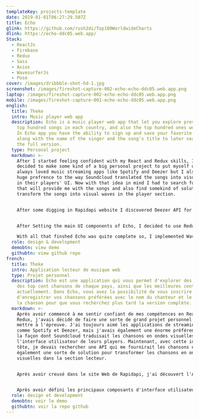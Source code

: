```yaml
---
templateKey: projects-template
date: 2019-01-01T06:27:29.507Z
title: Echo
glink: https://github.com/rush2di/Top100WorldwideCharts
dlink: https://echo-ddc05.web.app/
Stack:
  - ReactJs
  - Firebase
  - Redux
  - Sass
  - Axios
  - WavesurferJs
  - Pose
cover: /images/dribbble-shot-hd-1.jpg
screenshot: /images/fireshot-capture-002-echo-echo-ddc05.web.app.png
laptop: /images/fireshot-capture-002-echo-echo-ddc05.web.app.png
mobile: /images/fireshot-capture-001-echo-echo-ddc05.web.app.png
english:
  title: Theke
  intro: Music player web app
  description: Echo is a music player web app that let you explore previews of the
    top hundred songs in each country, and also the top hundred ones worldwide.
    In Echo app you have the ability to sign up and save your favorite songs
    along with the name of the singer and the song's title to later search for
    the full version.
  type: Personal project
  markdown: >-
    After I started feeling confident with my React and Redux skills, I had
    decided to make some kind of a big personal project to put myself on test. I
    always loved music streaming apps like Spotify and Deezer but I also had a
    huge prefrence to the way Soundcloud translated the songs into visual waves
    in their players' UI. Now with that idea in mind I had to search for an API
    that will provide me with the songs and also find somekind of solution to
    transform the songs into visual waves in the player section.


    After some digging in Rapidapi website I discovered Deezer API for developers, signed up for my developer account and registred my app to get my API keys secondly I went to search in Google and Github for a solution to transform the songs into visual waves, and after few minutes I discovered this amazing library called WavesurferJS. 


    After Setting the main UI components of Echo, I decided to use Redux-thunk middlewear to populate the state with the data coming from the api, and also developing the architecture of my reducers and providers wich I already designed.\

    With all that finshed Echo was quite complete so, I implemented WavesurferJs and created solutions to some rerendering problems the app had, added Firebase as a solution for my backend and deployment needs, and finnaly implemented Pose animation library to make the visuals more appealling.
  role: design & development
  demobtn: view demo
  githubtn: view github repo
french:
  title: Theke
  intro: Application lecteur de musique web
  type: Projet personnel
  description: Echo est une application qui vous permet d'explorer des extraits
    des top cent chansons de chaque pays, ainsi que les meilleures cent du monde
    actuellement. Dans Echo, vous avez la possibilité de vous inscrire et
    d'enregistrer vos chansons préférées avec le nom du chanteur et le titre de
    la chanson pour que vous recherchez plus tard la version complète.
  markdown: >-
    Après avoir commencé à me sentir confiant de mes compétences en React et
    Redux, j'avais décidé de faire une sorte de grand projet personnel pour me
    mettre à l'épreuve. J'ai toujours aimé les applications de streaming musical
    comme Spotify et Deezer, mais j'avais également une énorme préférence pour
    la façon dont Soundcloud traduisait les chansons en ondes visuelles dans
    l'interface utilisateur de leurs players. Maintenant, avec cette idée en
    tête, je devais rechercher une API qui me fournirait les chansons et trouver
    également une sorte de solution pour transformer les chansons en ondes
    visuelles dans la section lecteur.


    Après avoir creusé dans le site Web de Rapidapi, j'ai découvert l'API Deezer pour les développeurs, je me suis inscrit à mon compte développeur et j'ai enregistré mon application pour obtenir mes clés d'API. En quelques minutes plus tard, j'ai découvris cette bibliothèque étonnante appelée WavesurferJS.


    Après avoir défini les principaux composants d'interface utilisateur d'Echo, j'ai décidé d'utiliser le middleware Redux-thunk pour remplir la state avec les données provenant de l'API, et également développer l'architecture de mes reducers et providers que j'ai déjà planifié. Avec ces task finis, Echo était assez complet, j'ai donc implémenté WavesurferJs et créé des solutions à certains problèmes de rerender, j'ai également ajouté Firebase comme solution pour mes besoins de backend et de déploiement, et enfin implémenté la bibliothèque d'animation Pose pour rendre les visuels plus attrayants.
  role: design et development
  demobtn: voir le demo
  githubtn: voir la repo github
---
```

